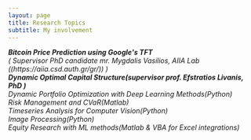 ```yaml
---
layout: page
title: Research Topics
subtitle: My involvement
---
```

<div align="left">
  <i><b> Bitcoin Price Prediction using Google's TFT </b> <br>
    <span> &#40; Supervisor PhD candidate mr. Mygdalis Vasilios, AIIA Lab ((https://aiia.csd.auth.gr/gr/)) 	&#41;</span> <br>
  <b> Dynamic Optimal Capital Structure(supervisor prof. Efstratios Livanis, PhD ) </b> <br>
  Dynamic Portfolio Optimization with Deep Learning Methods(Python) <br>
  Risk Management and CVaR(Matlab) <br>
  Timeseries Analysis for Computer Vision(Python) <br>
  Image Processing(Python) <br>
  Equity Research with ML methods(Matlab & VBA for Excel integrations) <br>
  
  </i>
</div>
